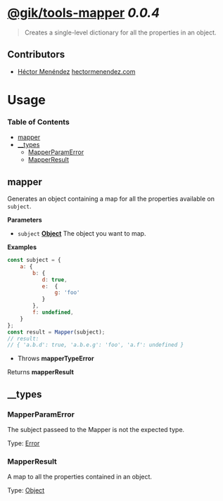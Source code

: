 # [@gik/tools-mapper](https://github.com/gikmx/tools) *0.0.4*
> Creates a single-level dictionary for all the properties in an object.

## Contributors
* [Héctor Menéndez](mailto:hector@gik.mx) [hectormenendez.com](hectormenendez.com)

# Usage

<!-- Generated by documentation.js. Update this documentation by updating the source code. -->

### Table of Contents

-   [mapper](#mapper)
-   [\_\_types](#__types)
    -   [MapperParamError](#mapperparamerror)
    -   [MapperResult](#mapperresult)

## mapper

Generates an object containing a map for all the properties available on `subject`.

**Parameters**

-   `subject` **[Object](https://developer.mozilla.org/en-US/docs/Web/JavaScript/Reference/Global_Objects/Object)** The object you want to map.

**Examples**

```javascript
const subject = {
    a: {
        b: {
           d: true,
           e:  {
               g: 'foo'
           }
        },
        f: undefined,
    }
};
const result = Mapper(subject);
// result:
// { 'a.b.d': true, 'a.b.e.g': 'foo', 'a.f': undefined }
```

-   Throws **mapperTypeError** 

Returns **mapperResult** 

## \_\_types

### MapperParamError

The subject passeed to the Mapper is not the expected type.

Type: [Error](https://developer.mozilla.org/en-US/docs/Web/JavaScript/Reference/Global_Objects/Error)

### MapperResult

A map to all the properties contained in an object.

Type: [Object](https://developer.mozilla.org/en-US/docs/Web/JavaScript/Reference/Global_Objects/Object)
